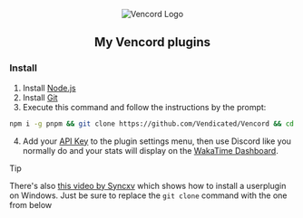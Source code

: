 <div align="center">

![Vencord Logo](https://github.com/D3SOX/vencord-userplugins/assets/24937357/f5c06f0e-9d8c-4cca-b990-953d675ec71d)

## My Vencord plugins

</div>

<!--These can be installed by following the guide [here](https://github.com/Vendicated/Vencord/blob/main/docs/1_INSTALLING.md) -->

### Install

1. Install [Node.js](https://nodejs.org/)
2. Install [Git](https://git-scm.com/downloads)
3. Execute this command and follow the instructions by the prompt:
```bash
npm i -g pnpm && git clone https://github.com/Vendicated/Vencord && cd Vencord && npm i -g pnpm && pnpm i && cd src && mkdir userplugins && cd userplugins && git clone https://github.com/wakatime/vencord-wakatime && cd ../.. && pnpm build && pnpm inject
```

4. Add your [API Key](https://wakatime.com/api-key) to the plugin settings menu, then use Discord like you normally do and your stats will display on the [WakaTime Dashboard](https://wakatime.com).

> [!TIP]
> There's also [this video by Syncxv](https://youtu.be/8wexjSo8fNw) which shows how to install a userplugin on Windows.
> Just be sure to replace the `git clone` command with the one from below
